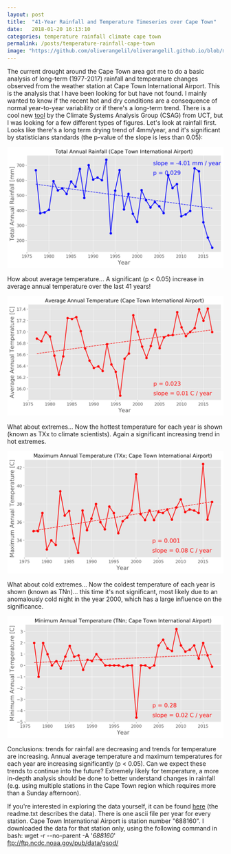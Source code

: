 ```yaml
---
layout: post
title:  "41-Year Rainfall and Temperature Timeseries over Cape Town"
date:   2018-01-20 16:13:10
categories: temperature rainfall climate cape town
permalink: /posts/temperature-rainfall-cape-town
image: "https://github.com/oliverangelil/oliverangelil.github.io/blob/master/photos/blog5_ct_view.jpg?raw=true"
---
```


The current drought around the Cape Town area got me to do a basic analysis of long-term (1977-2017) rainfall and temperature changes observed from the weather station at Cape Town International Airport. This is the analysis that I have been looking for but have not found. I mainly wanted to know if the recent hot and dry conditions are a consequence of normal year-to-year variability or if there's a long-term trend. There is a cool new [tool](http://www.csag.uct.ac.za/current-seasons-rainfall-in-cape-town/) by the Climate Systems Analysis Group (CSAG) from UCT, but I was looking for a few different types of figures.
Let's look at rainfall first. Looks like there's a long term drying trend of 4mm/year, and it's significant by statisticians standards (the p-value of the slope is less than 0.05):

![ct_airport_pr](https://github.com/oliverangelil/oliverangelil.github.io/blob/master/photos/blog5_cape_town_airport_pr.png?raw=true)

How about average temperature... A significant (p < 0.05) increase in average annual temperature over the last 41 years!

![ct_airport_tas](https://github.com/oliverangelil/oliverangelil.github.io/blob/master/photos/blog5_cape_town_airport_tas.png?raw=true) 

What about extremes... Now the hottest temperature for each year is shown (known as TXx to climate scientists). Again a significant increasing trend in hot extremes.

![ct_airport_tmax](https://github.com/oliverangelil/oliverangelil.github.io/blob/master/photos/blog5_cape_town_airport_tmax.png?raw=true) 

What about cold extremes... Now the coldest temperature of each year is shown (known as TNn)... this time it's not significant, most likely due to an anomalously cold night in the year 2000, which has a large influence on the significance.

![ct_airport_tmin](https://github.com/oliverangelil/oliverangelil.github.io/blob/master/photos/blog5_cape_town_airport_tmin.png?raw=true) 

Conclusions: trends for rainfall are decreasing and trends for temperature are increasing. Annual average temperature and maximum temperatures for each year are increasing significantly (p < 0.05). Can we expect these trends to continue into the future? Extremely likely for temperature, a more in-depth analysis should be done to better understand changes in rainfall (e.g. using multiple stations in the Cape Town region which requires more than a Sunday afternoon).

If you're interested in exploring the data yourself, it can be found [here](ftp://ftp.ncdc.noaa.gov/pub/data/gsod/) (the readme.txt describes the data). There is one ascii file per year for every station. Cape Town International Airport is station number "688160". I downloaded the data for that station only, using the following command in bash: wget -r --no-parent -A '*688160*' ftp://ftp.ncdc.noaa.gov/pub/data/gsod/



